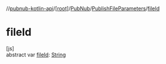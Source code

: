 //[pubnub-kotlin-api](../../../../index.md)/[[root]](../../index.md)/[PubNub](../index.md)/[PublishFileParameters](index.md)/[fileId](file-id.md)

# fileId

[js]\
abstract var [fileId](file-id.md): [String](https://kotlinlang.org/api/latest/jvm/stdlib/kotlin/-string/index.html)
